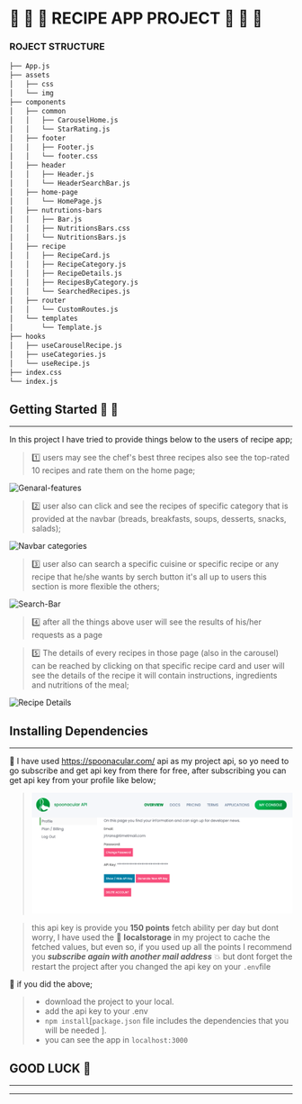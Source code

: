 # :spaghetti: :sushi: :hamburger: RECIPE APP PROJECT :pizza: :meat_on_bone: :ramen:


### ROJECT STRUCTURE

```
├── App.js
├── assets
│   ├── css
│   └── img
├── components
│   ├── common
│   │   ├── CarouselHome.js
│   │   └── StarRating.js
│   ├── footer
│   │   ├── Footer.js
│   │   └── footer.css
│   ├── header
│   │   ├── Header.js
│   │   └── HeaderSearchBar.js
│   ├── home-page
│   │   └── HomePage.js
│   ├── nutrutions-bars
│   │   ├── Bar.js
│   │   ├── NutritionsBars.css
│   │   └── NutritionsBars.js
│   ├── recipe
│   │   ├── RecipeCard.js
│   │   ├── RecipeCategory.js
│   │   ├── RecipeDetails.js
│   │   ├── RecipesByCategory.js
│   │   └── SearchedRecipes.js
│   ├── router
│   │   └── CustomRoutes.js
│   └── templates
│       └── Template.js
├── hooks
│   ├── useCarouselRecipe.js
│   ├── useCategories.js
│   └── useRecipe.js
├── index.css
└── index.js
 ```
## Getting Started :rocket: :rocket:
___ 
In this project I have tried to provide things below to the users of recipe app; 
> :one: users may see the chef's best three recipes also see the top-rated 10 recipes and rate them on the home page;

![Genaral-features](https://j.gifs.com/gpEAyl.gif)




> :two: user also can click and see the recipes of specific category that is provided at the navbar (breads, breakfasts, soups, desserts, snacks, salads);

![Navbar categories](https://j.gifs.com/83Npgl.gif)




> :three: user also can search a specific cuisine or specific recipe or any recipe that he/she wants by serch button it's all up to users this section is more flexible the others;

![Search-Bar](https://j.gifs.com/WP05KW.gif)



> :four: after all the things above user will see the results of his/her requests as a page




> :five: The details of every recipes in those page (also in the carousel) can be reached by clicking on that specific recipe card and user will see the details of the recipe it will contain instructions, ingredients and nutritions of the meal;

![Recipe Details](https://j.gifs.com/PjE0Gz.gif)





## Installing Dependencies
___

:large_orange_diamond: I have used https://spoonacular.com/ api as my project api, so yo need to go subscribe and get api key from there for free, after subscribing you can get api key from your profile like below;

> ![api key](./src/assets/img/apiKey%20page.png)

> this api key is provide you **150 points** fetch ability per day but dont worry, I have used the :floppy_disk: **localstorage** in my project to cache the fetched values,  but even so, if you used up all the points I recommend you ***subscribe again with another mail address*** :boom: but dont forget the restart the project after you changed the api key on your ```.env```file


:large_orange_diamond: if you did the above;

> - download the project to your local.
> - add the api key to your .env
> - ```npm install```[```package.json``` file includes the dependencies that you will be needed ].
> - you can see the app in ```localhost:3000```

## GOOD LUCK :rocket:

___
----





